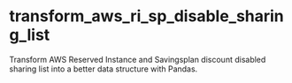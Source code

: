# transform_aws_ri_sp_disable_sharing_list

Transform AWS Reserved Instance and Savingsplan discount disabled sharing list into a better data structure with Pandas.
